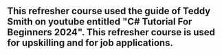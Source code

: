 ## This refresher course used the guide of Teddy Smith on youtube entitled "C# Tutorial For Beginners 2024". This refresher course is used for upskilling and for job applications.
